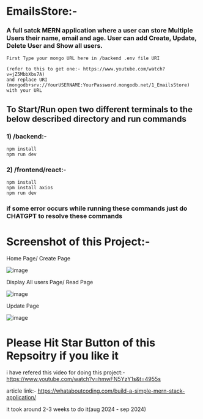 # EmailsStore:-
### A full satck MERN application where a user can store Multiple Users their name, email and age. User can add Create, Update, Delete User and Show all users. 

    First Type your mongo URL here in /backend .env file URI
    
    (refer to this to get one:- https://www.youtube.com/watch?v=jZ5MbbXbs7A)
    and replace URI (mongodb+srv://YourUSERNAME:YourPassword.mongodb.net/1_EmailsStore) 
    with your URL

## To Start/Run open two different terminals to the below described directory and run commands 
### 1) /backend:-   
    npm install
    npm run dev 
    
### 2) /frontend/react:-
    npm install
    npm install axios
    npm run dev
    
### if some error occurs while running these commands just do CHATGPT to resolve these commands

##

# Screenshot of this Project:- 

Home Page/ Create Page

![image](https://github.com/user-attachments/assets/b5a159ac-f896-4cd0-bb9a-a446266d3bf7)

Display All users Page/ Read Page

![image](https://github.com/user-attachments/assets/e8bf608d-e09a-4804-8bd2-4d436ed4b003)

Update Page

![image](https://github.com/user-attachments/assets/d800113b-1508-4134-b310-408e4d83b779)


# Please Hit Star Button of this Repsoitry if you like it

i have refered this video for doing this project:- https://www.youtube.com/watch?v=hmwFN5YzY1s&t=4955s

article link:- https://whataboutcoding.com/build-a-simple-mern-stack-application/

it took around 2-3 weeks to do it(aug 2024 - sep 2024)


